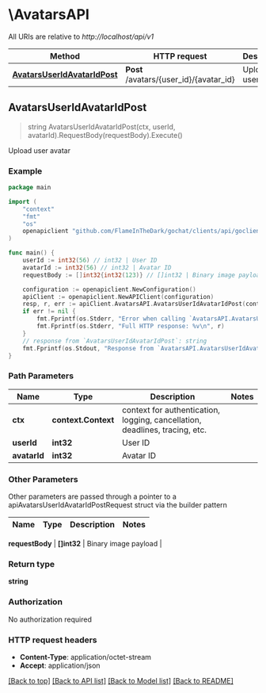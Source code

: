 # \AvatarsAPI

All URIs are relative to *http://localhost/api/v1*

Method | HTTP request | Description
------------- | ------------- | -------------
[**AvatarsUserIdAvatarIdPost**](AvatarsAPI.md#AvatarsUserIdAvatarIdPost) | **Post** /avatars/{user_id}/{avatar_id} | Upload user avatar



## AvatarsUserIdAvatarIdPost

> string AvatarsUserIdAvatarIdPost(ctx, userId, avatarId).RequestBody(requestBody).Execute()

Upload user avatar



### Example

```go
package main

import (
	"context"
	"fmt"
	"os"
	openapiclient "github.com/FlameInTheDark/gochat/clients/api/goclient"
)

func main() {
	userId := int32(56) // int32 | User ID
	avatarId := int32(56) // int32 | Avatar ID
	requestBody := []int32{int32(123)} // []int32 | Binary image payload

	configuration := openapiclient.NewConfiguration()
	apiClient := openapiclient.NewAPIClient(configuration)
	resp, r, err := apiClient.AvatarsAPI.AvatarsUserIdAvatarIdPost(context.Background(), userId, avatarId).RequestBody(requestBody).Execute()
	if err != nil {
		fmt.Fprintf(os.Stderr, "Error when calling `AvatarsAPI.AvatarsUserIdAvatarIdPost``: %v\n", err)
		fmt.Fprintf(os.Stderr, "Full HTTP response: %v\n", r)
	}
	// response from `AvatarsUserIdAvatarIdPost`: string
	fmt.Fprintf(os.Stdout, "Response from `AvatarsAPI.AvatarsUserIdAvatarIdPost`: %v\n", resp)
}
```

### Path Parameters


Name | Type | Description  | Notes
------------- | ------------- | ------------- | -------------
**ctx** | **context.Context** | context for authentication, logging, cancellation, deadlines, tracing, etc.
**userId** | **int32** | User ID | 
**avatarId** | **int32** | Avatar ID | 

### Other Parameters

Other parameters are passed through a pointer to a apiAvatarsUserIdAvatarIdPostRequest struct via the builder pattern


Name | Type | Description  | Notes
------------- | ------------- | ------------- | -------------


 **requestBody** | **[]int32** | Binary image payload | 

### Return type

**string**

### Authorization

No authorization required

### HTTP request headers

- **Content-Type**: application/octet-stream
- **Accept**: application/json

[[Back to top]](#) [[Back to API list]](../README.md#documentation-for-api-endpoints)
[[Back to Model list]](../README.md#documentation-for-models)
[[Back to README]](../README.md)

